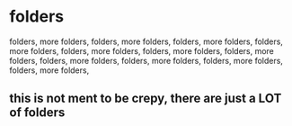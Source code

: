 # folders
folders, more folders, folders, more folders, folders, more folders, folders, more folders, folders, more folders, folders, more folders, folders, more folders, folders, more folders, folders, more folders, folders, more folders, folders, more folders, 
## this is not ment to be crepy, there are just a LOT of folders
